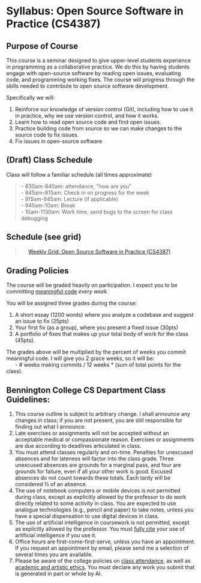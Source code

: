 # Syllabus: Open Source Software in Practice (CS4387)

## Purpose of Course

This course is a seminar designed to give upper-level students experience in programming as a collaborative practice. We do this by having students engage with open-source software by reading open issues, evaluating code, and programming working fixes. The course will progress through the skills needed to contribute to open source software development.

Specifically we will:
1. Reinforce our knowledge of version control (Git), including how to use it in practice, why we use version control, and how it works.
2. Learn how to read open source code and find open issues.
3. Practice building code from source so we can make changes to the source code to fix issues.
4. Fix issues in open-source software

## (Draft) Class Schedule

Class will follow a familiar schedule (all times approximate)  
> \- 830am-840am: attendance, "how are you"  
> \- 845am-915am: Check in on progress for the week  
> \- 915am-945am: Lecture (if applicable)  
> \- 945am-10am: Break  
> \- 10am-1130am: Work time, send bugs to the screen for class debugging  

## Schedule (see grid)
> <a href="https://docs.google.com/spreadsheets/d/1yWwf-fh3PES6CIb6Tr_0IHoXCXhu7YPrcLnqztgNYm0"><img src="https://www.dockhunt.com/_next/image?url=https%3A%2F%2Fdockhunt-images.nyc3.cdn.digitaloceanspaces.com%2Fcf11c560-a360-4687-b481-7b86cdf76ab5&w=384&q=75" width="15" height="15" style="vertical-align: -4px;"></a> [Weekly Grid: Open Source Software in Practice (CS4387)](https://github.com/bennColl-cs4387/Sizar/blob/main/class_schedule.md)

## Grading Policies
The course will be graded heavily on participation. I expect you to be committing <u>meaningful code</u> _every week_. 

You will be assigned three grades during the course:
1. A short essay (1200 words) where you analyze a codebase and suggest an issue to fix (25pts)
2. Your first fix (as a group), where you present a fixed issue (30pts)
3. A portfolio of fixes that makes up your total body of work for the class (45pts).  

The grades above will be multiplied by the percent of weeks you commit meaningful code. I will give you 2 grace weeks, so it will be:  
&nbsp;&nbsp;&nbsp;&nbsp;&nbsp;&nbsp;\- \# weeks making commits / 12 weeks * (sum of total points for the class).

## Bennington College CS Department Class Guidelines:
1. This course outline is subject to arbitrary change. I shall announce any changes in class; if you are not present, you are still responsible for finding out what I announce.
2. Late exercises or assignments will not be accepted without an acceptable medical or compassionate reason. Exercises or assignments are due according to deadlines articulated in class.
3. You must attend classes regularly and on-time. Penalties for unexcused absences and for lateness will factor into the class grade. Three unexcused absences are grounds for a marginal pass, and four are grounds for failure, even if all your other work is good. Excused absences do not count towards these totals. Each tardy will be considered ½ of an absence.
4. The use of notebook computers or mobile devices is not permitted during class, except as explicitly allowed by the professor to do work directly related to some activity in class. You are expected to use analogue technologies (e.g., pencil and paper) to take notes, unless you have a special dispensation to use digital devices in class.
5. The use of artificial intelligence in coursework is not permitted, except as explicitly allowed by the professor. You must [fully cite](https://www.chicagomanualofstyle.org/qanda/data/faq/topics/Documentation/faq0422.html) your use of artificial intelligence if you use it.
6. Office hours are first-come-first-serve, unless you have an appointment. If you request an appointment by email, please send me a selection of several times you are available.
7. Please be aware of the college policies on [class attendance](https://www.bennington.edu/current-students/student-handbook/academics-and-field-work-term/class-attendance), as well as [academic and artistic ethics](https://www.bennington.edu/current-students/student-handbook/academics-and-field-work-term/academic-and-artistic-ethics-policy). You must declare any work you submit that is generated in part or whole by AI.
